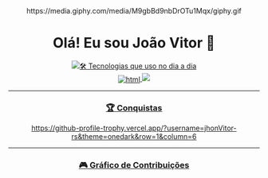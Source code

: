 <div align="center">
  https://media.giphy.com/media/M9gbBd9nbDrOTu1Mqx/giphy.gif
</div>

<h1 align="center">Olá! Eu sou João Vitor 👋</h1>

<div align="center">
  <a href="https://www.linkedin.com/in/seu-linkedin" target="_blank">
    <imgtwitter" target="_blank">
    <img src="https://img.shapaixonado por criar soluções eficientes e escaláveis.  
Atualmente trabalho como **Faturista I**, mas nas horas vagas estou desenvolvendo um **chatbot para WhatsApp** voltado a clínicas, salões e spas.

- 🔭 Trabalhando em: sistema de agendamento com Phoenix, Go, Redis e Twilio  
- 📚 Estudando: arquitetura de microsserviços, Elixir avançado e design de sistemas  
- ⚡ Curiosidade: adoro explorar novas linguagens e frameworks

---

### 🛠 Tecnologias que uso no dia a dia

<div style="display: inline_block">
  <img align="center" alt="html" src="https://img.shields.io/badge/HTML5-E34FgoColor=white
  <img align="center" alt="css" src="https://img.shields.io/badge/CSS3-1572B6?style=for-the-badge&logo=css3&logoColorge/JavaScript-F7DF1E?style=for-the-badge&logo=javascript&logoColor=black
  <img align="center" alt="ts" src="https://img.shields.io/badge/TypeScript-007ACC?styleoColor=white
  <img align="center" alt="node" src="https://img.shields.io/badge/Node.js-43853D?style=for-the  <imgs://img.shields.io/badge/React-20232A?style=for-the-badge&logo=react&logoColor=61DAFB
  https://img.shields.io/badge/Elixir-4B275F?style=for-the-badge&logo=elixir&logoColor=white
  <img align="center" alt="go" src="https://img.shields.io/badge/Go-00ADD8?style=for-the-badge&logo=go&logoColor=white
<div align="center">
  <img src="https://github-readme-stats.vercel.app/api?honVitor-rs&show_icons=true&theme=onedark
  <img src="https://streak-stats.demolab.com?user=jhonVitor-rs&locale=pt-br&mode=dailydark&hide_border=false&border_radius=5
</div>

---

### 🏆 Conquistas

<div align="center">
  https://github-profile-trophy.vercel.app/?username=jhonVitor-rs&theme=onedark&row=1&column=6
</div>

---

### 🎮 Gráfico de Contribuições

<picture>
  <source media="(prefers-color-scheme: dark)" srcset="https://raw.githubusercontent.com/jhonVitor-rs/jhonVitor-rs/output/pacman-conent.com/jhonVitor-rs/jhonVitor-rs/output/pacman-contribution-graph.svg
  <img alt="Gráficobusercontent.com/jhonVitor-rs/jhonVitor-rs/output/pacman-contribution-graph.svg
</picture>
